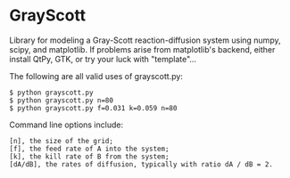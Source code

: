 # GrayScott
Library for modeling a Gray-Scott reaction-diffusion system using numpy, scipy, and matplotlib. If problems arise from matplotlib's backend, either install QtPy, GTK, or try your luck with "template"...

The following are all valid uses of grayscott.py:
    
    $ python grayscott.py
    $ python grayscott.py n=80
    $ python grayscott.py f=0.031 k=0.059 n=80

Command line options include:

    [n], the size of the grid;
    [f], the feed rate of A into the system;
    [k], the kill rate of B from the system;
    [dA/dB], the rates of diffusion, typically with ratio dA / dB = 2.

